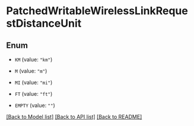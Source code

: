 # PatchedWritableWirelessLinkRequestDistanceUnit

## Enum


* `KM` (value: `"km"`)

* `M` (value: `"m"`)

* `MI` (value: `"mi"`)

* `FT` (value: `"ft"`)

* `EMPTY` (value: `""`)


[[Back to Model list]](../README.md#documentation-for-models) [[Back to API list]](../README.md#documentation-for-api-endpoints) [[Back to README]](../README.md)


